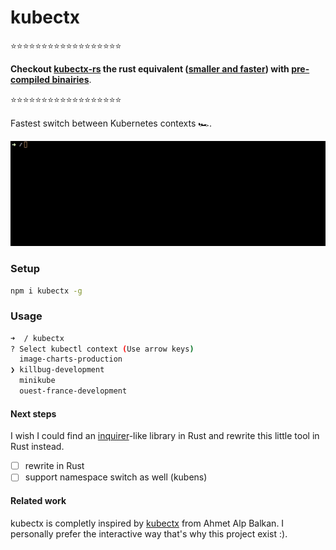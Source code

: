 # kubectx

:star::star::star::star::star::star::star::star::star::star::star::star::star::star::star::star::star::star:

**Checkout [kubectx-rs](https://github.com/FGRibreau/kubectx-rs) the rust equivalent ([smaller and faster](https://twitter.com/FGRibreau/status/890998705100292096)) with [pre-compiled binairies](https://github.com/FGRibreau/kubectx-rs)**.

:star::star::star::star::star::star::star::star::star::star::star::star::star::star::star::star::star::star:

Fastest switch between Kubernetes contexts 🏎.

![kubectx](/docs/kubectx.gif)

### Setup

```bash
npm i kubectx -g
```

### Usage

```sh
➜  / kubectx
? Select kubectl context (Use arrow keys)
  image-charts-production
❯ killbug-development
  minikube
  ouest-france-development
```

#### Next steps

I wish I could find an [inquirer](https://github.com/SBoudrias/Inquirer.js)-like library in Rust and rewrite this little tool in Rust instead.

- [ ] rewrite in Rust
- [ ] support namespace switch as well (kubens)

#### Related work

kubectx is completly inspired by [kubectx](https://github.com/ahmetb/kubectx) from Ahmet Alp Balkan. I personally prefer the interactive way that's why this project exist :).
